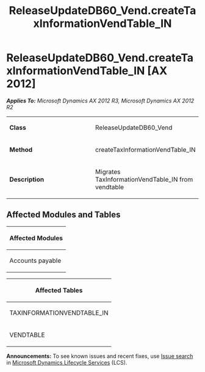 ﻿---
title: ReleaseUpdateDB60_Vend.createTaxInformationVendTable_IN
TOCTitle: ReleaseUpdateDB60_Vend.createTaxInformationVendTable_IN
ms:assetid: 45eb845f-a3d2-0025-f0ed-41ec6ece56b9
ms:mtpsurl: https://msdn.microsoft.com/en-us/library/JJ718944(v=AX.60)
ms:contentKeyID: 49707977
ms.date: 05/18/2015
mtps_version: v=AX.60
---

# ReleaseUpdateDB60\_Vend.createTaxInformationVendTable\_IN [AX 2012]


_**Applies To:** Microsoft Dynamics AX 2012 R3, Microsoft Dynamics AX 2012 R2_

<table>
<colgroup>
<col style="width: 50%" />
<col style="width: 50%" />
</colgroup>
<tbody>
<tr class="odd">
<td><p><strong>Class</strong></p></td>
<td><p>ReleaseUpdateDB60_Vend</p></td>
</tr>
<tr class="even">
<td><p><strong>Method</strong></p></td>
<td><p>createTaxInformationVendTable_IN</p></td>
</tr>
<tr class="odd">
<td><p><strong>Description</strong></p></td>
<td><p>Migrates TaxInformationVendTable_IN from vendtable</p></td>
</tr>
</tbody>
</table>


## Affected Modules and Tables

<table>
<colgroup>
<col style="width: 100%" />
</colgroup>
<thead>
<tr class="header">
<th><p>Affected Modules</p></th>
</tr>
</thead>
<tbody>
<tr class="odd">
<td><p>Accounts payable</p></td>
</tr>
</tbody>
</table>


<table>
<colgroup>
<col style="width: 100%" />
</colgroup>
<thead>
<tr class="header">
<th><p>Affected Tables</p></th>
</tr>
</thead>
<tbody>
<tr class="odd">
<td><p>TAXINFORMATIONVENDTABLE_IN</p></td>
</tr>
<tr class="even">
<td><p>VENDTABLE</p></td>
</tr>
</tbody>
</table>

  
**Announcements:** To see known issues and recent fixes, use [Issue search](http://go.microsoft.com/fwlink/?linkid=389258) in [Microsoft Dynamics Lifecycle Services](http://go.microsoft.com/fwlink/?linkid=306505) (LCS).

